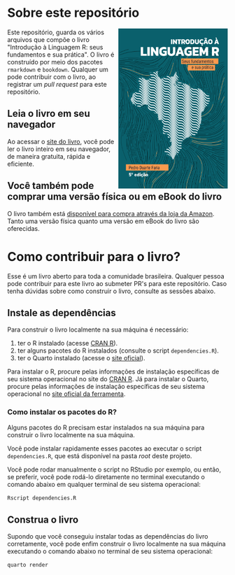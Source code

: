 # Sobre este repositório

<a href="https://pedro-faria.netlify.app/pt/publication/book/introducao_linguagem_r/"><img src="capa.png" width="250" height="366" class="cover" align="right"/></a> Este repositório, guarda os vários arquivos que compõe o livro "Introdução à Linguagem R: seus fundamentos e sua prática". O livro é construído por meio dos pacotes `rmarkdown` e `bookdown`. Qualquer um pode contribuir com o livro, ao registrar um *pull request* para este repositório.

## Leia o livro em seu navegador

Ao acessar o [site do livro](https://pedropark99.github.io/Introducao_R/), você pode ler o livro inteiro em seu navegador, de maneira gratuita, rápida e eficiente.

## Você também pode comprar uma versão física ou em eBook do livro

O livro também está [disponível para compra através da loja da Amazon](https://www.amazon.com.br/Introdu%C3%A7%C3%A3o-%C3%A0-Linguagem-fundamentos-pr%C3%A1tica-ebook/dp/B0BNW4K232). Tanto uma versão física quanto uma versão em eBook do livro são oferecidas.

# Como contribuir para o livro?

Esse é um livro aberto para toda a comunidade brasileira. Qualquer pessoa pode contribuir
para este livro ao submeter PR's para este repositório. Caso tenha dúvidas sobre como
construir o livro, consulte as sessões abaixo.

## Instale as dependências

Para construir o livro localmente na sua máquina é necessário:

1. ter o R instalado (acesse [CRAN R](https://cran.r-project.org/)).
1. ter alguns pacotes do R instalados (consulte o script `dependencies.R`).
1. ter o Quarto instalado (acesse o [site oficial](https://quarto.org/)).

Para instalar o R, procure pelas informações de instalação específicas de seu
sistema operacional no site do [CRAN R](https://cran.r-project.org/).
Já para instalar o Quarto, procure pelas informações de instalação específicas de seu
sistema operacional no [site oficial da ferramenta](https://quarto.org/).

### Como instalar os pacotes do R?
Alguns pacotes do R precisam estar instalados na sua máquina para construir
o livro localmente na sua máquina.

Você pode instalar rapidamente esses pacotes ao
executar o script `dependencies.R`, que está disponível na pasta *root* deste projeto.

Você pode rodar manualmente o script no RStudio por exemplo, ou então, se preferir, você
pode rodá-lo diretamente no terminal executando o comando abaixo em qualquer terminal
de seu sistema operacional:

```bash
Rscript dependencies.R
```

## Construa o livro

Supondo que você conseguiu instalar todas as dependências do livro corretamente, você
pode enfim construir o livro localmente na sua máquina executando o comando abaixo
no terminal de seu sistema operacional:

```bash
quarto render